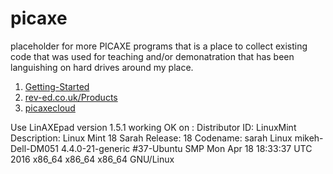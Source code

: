 # picaxe

placeholder for more PICAXE programs 
that is a place to collect existing code that was used for teaching and/or demonatration
that has been languishing on hard drives around my place.

<ol><li>
<a href="http://www.picaxe.com/Getting-Started/Software-Selection">Getting-Started</a>
</li><li>
<a href="http://www.rev-ed.co.uk/Products">rev-ed.co.uk/Products</a>
</li><li>
<a href="http://www.picaxecloud.com/">picaxecloud</a>
</li>
</ol>
Use LinAXEpad version 1.5.1
working OK on :
Distributor ID:	LinuxMint
Description:	Linux Mint 18 Sarah
Release:	18
Codename:	sarah
Linux mikeh-Dell-DM051 4.4.0-21-generic #37-Ubuntu SMP Mon Apr 18 18:33:37 UTC 2016 x86_64 x86_64 x86_64 GNU/Linux



